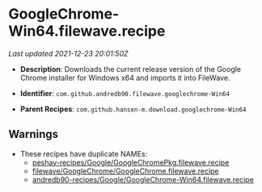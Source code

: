 # GoogleChrome-Win64.filewave.recipe

_Last updated 2021-12-23 20:01:50Z_

- **Description**: Downloads the current release version of the Google Chrome installer for Windows x64 and imports it into FileWave.

- **Identifier**: `com.github.andredb90.filewave.googlechrome-Win64`

- **Parent Recipes**: `com.github.hansen-m.download.googlechrome-Win64`


## Warnings

- These recipes have duplicate NAMEs:
    - [peshay-recipes/Google/GoogleChromePkg.filewave.recipe](/autopkg-dupe-tracker/peshay-recipes/Google/GoogleChromePkg.filewave.recipe)
    - [filewave/GoogleChrome/GoogleChrome.filewave.recipe](/autopkg-dupe-tracker/filewave/GoogleChrome/GoogleChrome.filewave.recipe)
    - [andredb90-recipes/Google/GoogleChrome-Win64.filewave.recipe](/autopkg-dupe-tracker/andredb90-recipes/Google/GoogleChrome-Win64.filewave.recipe)
